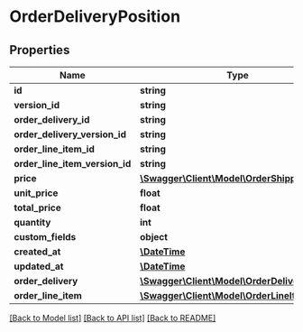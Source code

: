 # OrderDeliveryPosition

## Properties
Name | Type | Description | Notes
------------ | ------------- | ------------- | -------------
**id** | **string** |  | [optional] 
**version_id** | **string** |  | [optional] 
**order_delivery_id** | **string** |  | 
**order_delivery_version_id** | **string** |  | [optional] 
**order_line_item_id** | **string** |  | 
**order_line_item_version_id** | **string** |  | [optional] 
**price** | [**\Swagger\Client\Model\OrderShippingCosts**](OrderShippingCosts.md) |  | [optional] 
**unit_price** | **float** |  | [optional] 
**total_price** | **float** |  | [optional] 
**quantity** | **int** |  | [optional] 
**custom_fields** | **object** |  | [optional] 
**created_at** | [**\DateTime**](\DateTime.md) |  | 
**updated_at** | [**\DateTime**](\DateTime.md) |  | [optional] 
**order_delivery** | [**\Swagger\Client\Model\OrderDelivery**](OrderDelivery.md) |  | [optional] 
**order_line_item** | [**\Swagger\Client\Model\OrderLineItem**](OrderLineItem.md) |  | [optional] 

[[Back to Model list]](../../README.md#documentation-for-models) [[Back to API list]](../../README.md#documentation-for-api-endpoints) [[Back to README]](../../README.md)

